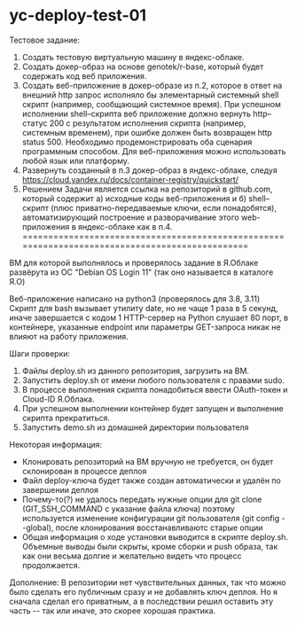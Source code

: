 # yc-deploy-test-01
Тестовое задание:
1. Создать тестовую виртуальную машину в яндекс-облаке. 
2. Создать докер-образ на основе genotek/r-base, который будет содержать код веб приложения. 
3. Создать веб-приложение в докер-образе из п.2, которое в ответ на внешний http запрос исполняло бы элементарный системный shell скрипт (например, сообщающий системное время). При успешном исполнении shell–скрипта веб приложение должно вернуть http–статус 200 с результатом исполнения скрипта (например, системным временем), при ошибке должен быть возвращен http status 500. Необходимо продемонстрировать оба сценария программным способом. Для веб-приложения можно использовать любой язык или платформу. 
4. Развернуть созданный в п.3 докер-образ в яндекс-облаке, следуя https://cloud.yandex.ru/docs/container-registry/quickstart/ 
5. Решением Задачи является ссылка на репозиторий в github.com, который содержит а) исходные коды веб-приложения и б) shell–скрипт (плюс приватно-передаваемые ключи, если понадобятся), автоматизирующий построение и разворачивание этого web-приложения в яндекс-облаке как в п.4.
===============================================================================================

ВМ для которой выполнялось и проверялось задание в Я.Облаке развёрута из ОС "Debian OS Login 11" (так оно называется в каталоге Я.О)

Веб-приложение написано на python3 (проверялось для 3.8, 3.11)
Скрипт для bash вызывает утилиту date, но не чаще 1 раза в 5 секунд, иначе завершается с кодом 1
HTTP-сервер на Python слушает 80 порт, в контейнере, указанные endpoint или параметры GET-запроса
никак не влияют на работу приложения.

Шаги проверки:
  1. Файлы deploy.sh из данного репозитория, загрузить на ВМ.
  2. Запустить deploy.sh от имени любого пользователя с правами sudo.
  3. В процессе выполнения скрипта понадобиться ввести OAuth-токен и Cloud-ID Я.Облака.
  4. При успешном выполнении контейнер будет запущен и выполнение скрипта прекратиться.
  5. Запустить demo.sh из домашней директории пользователя 

Некоторая информация:
  - Клонировать репозиторий на ВМ вручную не требуется, он будет склонирован в процессе деплоя
  - Файл deploy-ключа будет также создан автоматически и удалён по завершении деплоя
  - Почему-то(?) не удалось передать нужные опции для git clone (GIT_SSH_COMMAND с указание файла ключа)
      поэтому используется изменение конфигурации git пользователя (git config --global), после клонирования
      восстанавливаютс старые опции
  - Общая информация о ходе установки выводится в скрипте deploy.sh. Объемные выводы были скрыты, кроме сборки и push образа, так как они весьма долгие и желательно видеть что процесс продолжается.

Дополнение:
  В репозитории нет чувствительных данных, так что можно было сделать его публичным сразу и не добавлять ключ деплоя. Но я сначала сделал его приватным, а в последствии решил оставить эту часть -- так или иначе, это скорее хорошая практика.
